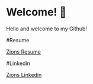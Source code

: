 # Welcome! 👋

Hello and welcome to my Github! 

#Resume 

[Zions Resume](https://docs.google.com/document/d/18HWJoeuPAth7L7n6pQNYusYYDDmsfoWUIKeQCEBBQaU/edit)

#Linkedin 

[Zions Linkedin](https://www.linkedin.com/in/zion-flores-684354214/)